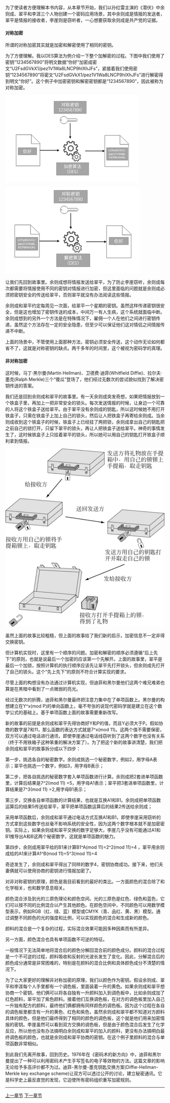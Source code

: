 为了使读者方便理解本书内容，从本章节开始，我们以孙红雷主演的《潜伏》中余则成、翠平和李涯三个人物创建一个密码应用场景，其中余则成是情报的发送者，翠平是情报的接收者，李崖则是窃听者，一心想要获取余则成是共产党的证据。

#### 对称加密

所谓的对称加密其实就是加密和解密使用了相同的密钥。

为了方便理解。我以DES算法为例介绍一下整个加解密的过程。下图中我们使用了密钥“1234567890”将明文数据“你好”加密成密文“U2FsdGVkX1/pez1V1Wa8LNCP9hlXhJFs”，紧接着我们使用密钥“1234567890”将密文“U2FsdGVkX1/pez1V1Wa8LNCP9hlXhJFs”进行解密得到明文“你好”。这个例子中加密密钥和解密密钥都是“1234567890”，因此被称为对称加密。

![image-20230606101657451](image/image-20230606101657451.png)

![image-20230606101703343](image/image-20230606101703343.png)

让我们先回到故事里。余则成想将情报发送给翠平，为了防止李崖窃听，余则成每次都需要将情报使用不同的密钥对情报进行加密，但这里面临的问题就是余则成必须把密钥安全的传送给翠平，否则翠平就没有办法阅读这些情报。

余则成和翠平约定每周见一次面，给翠平一个星期的密钥。虽然这样传递密钥很安全，但是这也增加了密钥传送的成本，中间万一有人生病，这个系统就面临中断。余则成想到的另外一个方法是在特殊情况下，雇佣一个人在他们之间进行密钥传递，虽然这个方法存在一定的安全隐患，但至少可以保证他们这对情侣之间情报传递不中断。

上面的场景中，不管使用上面那种方法，密钥必须安全传送，这个动作无论如何都省不了，这就是对称密钥的缺点。两千多年的时间里，这个被视为密码学的真理。

#### 非对称加密

这时候，马丁·黑尔曼(Martin Hellman)、卫德费·迪菲(Whitfield Diffie)、拉尔夫·墨克(Ralph Merkle)三个“傻瓜”登场了，他们经过无数次的尝试貌似找到了解决密钥传送的答案。

我们还是回到余则成和翠平的故事里。有一天余则成突发奇想，如果把情报放到一个铁盒子里，再加上一把非常安全的锁头。每次发送情报的时候，让身边一个可靠的人将这个铁盒子送给翠平。由于翠平没有余则成的钥匙，所以这时候她不用打开铁盒子，只需在铁盒子上加上自己的锁头，然后让人把铁盒子再寄给余则成。当余则成收到这个铁盒子的时候，铁盒子上已经挂了两把锁，余则成拿出自己的钥匙把之前自己的锁打开，只留下翠平的锁头，再让人把铁盒子送给翠平。神奇的事情发生了，这时候铁盒子上只挂着翠平的锁头，所以她可以用自己的钥匙打开铁盒子顺利拿到情报。

![img](image/021591103698607827102971229407188980469.jpg)



虽然上面的故事比较粗糙，但上面的故事给了我们新的启示，加密信息不一定非得交换密钥。

但计算机实现时，这里有一个顺序的问题。加密和解密的顺序必须遵循“后上先下”的原则，也就是说最后一个加密的应该第一个先解开。上面的故事里，翠平是最后一个加锁，按照计算机的执行顺序应该先让翠平先打开锁头，但余则成先打开了自己的锁头。这个“先上先下”的原则不符合计算实现的要求。

尽管上面的构想没有办法通过计算机实现，但迪菲和黑尔曼他们这两个难兄难弟也算是在黑暗中看到了一点微弱的亮光。

经过无数次的折腾，迪菲和黑尔曼最终把注意力集中在了单项函数上。黑尔曼的构想建立在Y^x(mod P)的单向函数上，毫不夸张的说现代密码学就是建立在这个数学公式的基础上。基于单项函数上面的故事需要重新改写。

新的故事的前提是余则成和翠平先得协商好Y和P的值，而且Y必须大于P。假如协商的数字是7和11，那么函数的表达方式就是7^x(mod 11)。这两个值不需要保密，双方可以通过电话进行通讯，即使李崖通过电话线窃听到了这两个数字也没有关系（终于不用铁箱子这种笨重的解决方案了）。为了把这个新的故事讲清楚，我们把余则成和翠平的故事拆分成以下四步：

第一步，挑选各自的秘密数字。余则成挑选一个秘密数字，例如2，用字母A表示；翠平也挑选一个数字，例如3，用字母B表示；

第二步，把各自挑选的秘密数字套入单项函数进行计算。余则成把2套进单项函数里，计算后结果是7^2(mod 11) =5，用字母A1表示；翠平把3套进单项函数里，计算结果是7^3(mod 11) =2,用字母B1表示；

第三步，交换各自单项函数的计算结果，也就是互换A1和B1。余则成把单项函数运算后的结果5传送给翠平，翠平把单项函数运算后的结果2传送给余则成；

采用单项函数后，余则成和翠平通过电话方式互换A1和B1，即使李崖采用窃听的方式拿到这些数字也丝毫不影响系统的安全性，因为这两个数字根本就不是加密密钥。实际上，如果余则成和翠平交换的数字足够大，李崖几乎没有可能通过A1和B1推导出A和B这两个秘密数字，这就是单项函数的魅力。

第四步，余则成用翠平给的B1来计算B1^A(mod 11)=2^2(mod 11)=4 ，翠平用余则成给的A1来计算A1^B(mod 11)=5^3(mod 11)=4

奇迹发生了，余则成和翠平得出了同样的数字4，密钥协商成功。接下来，他们夫妻俩就可以使用协商的密钥进行情报加密了。

对非对称密钥的原理，颜色是我目前看到的最好的类比。一方面颜色的混合除了和化学相关，也和数学息息相关。

颜色混合涉及到光的三原色理论和颜色空间。光的三原色是红色、绿色和蓝色，它们可以按不同的比例混合以产生其他颜色。在颜色空间中，不同颜色可以用数学模型表示，例如RGB（红、绿、蓝）模型或CMYK（青、品红、黄、黑）模型。通过调整不同颜色的光的强度和比例，可以实现颜色的混合和生成新的颜色。

颜料的混合是一个复杂的过程，实际混合效果可能因多种因素而有所差异。

另一方面，颜色混合也具有单项函数不可逆的特征。

一般情况下无法简单地将混合后的颜色分解回混合前的颜色成分。颜料的混合过程是一个不可逆的过程，颜料吸收和反射的光波长发生了变化。因此，分解混合后的颜色成分通常是非常困难的，特别是在颜料的混合比例和具体颜色成分不清楚的情况下。

为了让大家更好的理解非对称加密的原理，我们以颜色作为密钥。假设余则成、翠平和李涯每个人手里都有一个调色板，里面装着一升的黄色。如果余则成和翠平想协商一个密钥，他们俩可以将各自独有一升颜料加入到调色板中，比如余则成加了红色颜料，翠平加了紫色颜料。接着他们互换调色板，在对方的调色板里加入自己一升独有配方的颜料，最终他们俩都拥有同样颜色的调色板。因为这个过程在各自的调色板里都含有一升的黄色、红色和紫色，虽然余则成和翠平都不知道对方颜料具体的颜色，但是他们最终得到了相同的颜色的调色板，这个就是他们用来加密情报的密钥。李崖虽然可以看到双方交换的调色板，但是由于颜色混合后发生了化学反应，所以他也没有办法搞明白余则成和翠平的加入的颜料，更没有办法搞明白最终调色板的颜色，也就是余则成和翠平协商的密钥。在这个例子里颜料的混合与单项函数非常相似。

到此我们先离开故事，回到历史。1976年在《密码术的新方向》中，迪菲和黑尔曼提出了一种可以利用密码术产生手写签名的电子等效物的方法。这篇文章的影响无论给予多高评价都不为过。迪菲-黑尔曼-墨克钥匙交换方案(Diffie-Hellman-Merkle key exchange scheme)让双方可以透过公开的讨论，建立秘密通讯。它是科学史上最反直觉的发现，它迫使所有密码组织重写加密规则。



------

[上一章节](charpter02_understanding_cryptography02.md) [下一章节](charpter02_understanding_cryptography04.md)   